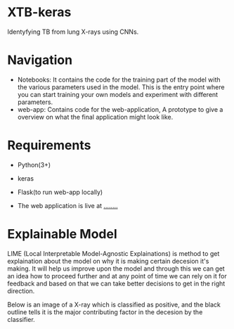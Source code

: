 # XTB-keras

Identyfying TB from lung X-rays using CNNs. 


# Navigation

* Notebooks: It contains the code for the training part of the model with the various parameters used in the model. This is the entry point where you can start training your own models and experiment with different parameters.
* web-app: Contains code for the web-application, A prototype to give a overview on what the final application might look like.

# Requirements

* Python(3+)
* keras
* Flask(to run web-app locally)

* The web application is live at [........](https://tb-classifier.herokuapp.com/)

# Explainable Model

LIME (Local Interpretable Model-Agnostic Explainations) is method to get explaination about the model on why it is making certain decesion it's making.
It will help us improve upon the model and through this we can get an idea how to proceed further and at any point of time we can rely on it for feedback 
and based on that we can take better decisions to get in the right direction.

Below is an image of a X-ray which is classified as positive, and the black outline tells it is the major contributing factor in the decesion by the classifier.



